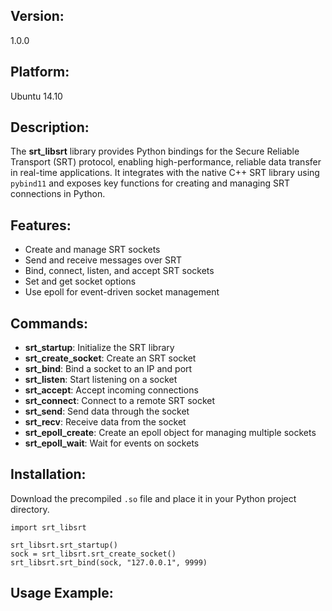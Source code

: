 <h2>Version:</h2>
<p>1.0.0</p>

<h2>Platform:</h2>
<p>Ubuntu 14.10</p>

<h2>Description:</h2>
<p>
    The <strong>srt_libsrt</strong> library provides Python bindings for the Secure Reliable Transport (SRT) protocol, 
    enabling high-performance, reliable data transfer in real-time applications. It integrates with the native C++ 
    SRT library using <code>pybind11</code> and exposes key functions for creating and managing SRT connections in Python.
</p>

<h2>Features:</h2>
<ul>
    <li>Create and manage SRT sockets</li>
    <li>Send and receive messages over SRT</li>
    <li>Bind, connect, listen, and accept SRT sockets</li>
    <li>Set and get socket options</li>
    <li>Use epoll for event-driven socket management</li>
</ul>

<h2>Commands:</h2>
<ul>
    <li><strong>srt_startup</strong>: Initialize the SRT library</li>
    <li><strong>srt_create_socket</strong>: Create an SRT socket</li>
    <li><strong>srt_bind</strong>: Bind a socket to an IP and port</li>
    <li><strong>srt_listen</strong>: Start listening on a socket</li>
    <li><strong>srt_accept</strong>: Accept incoming connections</li>
    <li><strong>srt_connect</strong>: Connect to a remote SRT socket</li>
    <li><strong>srt_send</strong>: Send data through the socket</li>
    <li><strong>srt_recv</strong>: Receive data from the socket</li>
    <li><strong>srt_epoll_create</strong>: Create an epoll object for managing multiple sockets</li>
    <li><strong>srt_epoll_wait</strong>: Wait for events on sockets</li>
</ul>

<h2>Installation:</h2>
<p>
    Download the precompiled <code>.so</code> file and place it in your Python project directory. 
    
    import srt_libsrt
    
    srt_libsrt.srt_startup()
    sock = srt_libsrt.srt_create_socket()
    srt_libsrt.srt_bind(sock, "127.0.0.1", 9999)
</p>

<h2>Usage Example:</h2>
<pre>
    <code>
